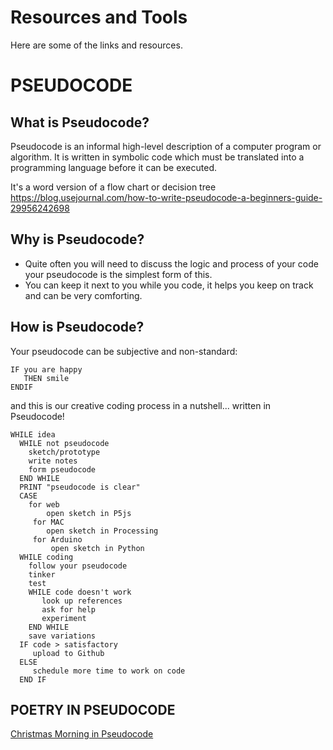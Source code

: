 # Resources and Tools
Here are some of the links and resources.

# PSEUDOCODE
## What is Pseudocode?
Pseudocode is an informal high-level description of a computer program or algorithm. It is written in symbolic code which must be translated into a programming language before it can be executed.

It's a word version of a flow chart or decision tree
https://blog.usejournal.com/how-to-write-pseudocode-a-beginners-guide-29956242698

## Why is Pseudocode?
* Quite often you will need to discuss the logic and process of your code your pseudocode is the simplest form of this.
* You can keep it next to you while you code, it helps you keep on track and can be very comforting.

## How is Pseudocode?
Your pseudocode can be subjective and non-standard:
```
IF you are happy
   THEN smile
ENDIF
```

and this is our creative coding process in a nutshell... written in Pseudocode!

```
WHILE idea
  WHILE not pseudocode
    sketch/prototype
    write notes
    form pseudocode
  END WHILE
  PRINT "pseudocode is clear"
  CASE
    for web
        open sketch in P5js
     for MAC
        open sketch in Processing
     for Arduino
         open sketch in Python
  WHILE coding
    follow your pseudocode
    tinker
    test
    WHILE code doesn't work 
       look up references
       ask for help
       experiment
    END WHILE
    save variations  
  IF code > satisfactory
     upload to Github
  ELSE 
     schedule more time to work on code
  END IF 
```

## POETRY IN PSEUDOCODE
[Christmas Morning in Pseudocode](https://mentaleffort.wordpress.com/2016/12/30/christmas-routine-a-pseudocode-poem/)
